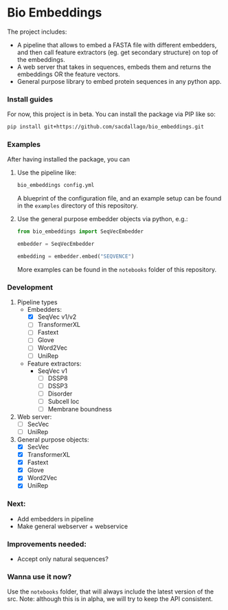 # Bio Embeddings
The project includes:

- A pipeline that allows to embed a FASTA file with different embedders, and then call feature extractors (eg. get secondary structure) on top of the embeddings.
- A web server that takes in sequences, embeds them and returns the embeddings OR the feature vectors.
- General purpose library to embed protein sequences in any python app.

### Install guides

For now, this project is in beta. You can install the package via PIP like so:

```bash
pip install git+https://github.com/sacdallago/bio_embeddings.git
```

### Examples

After having installed the package, you can

1. Use the pipeline like:

    ```bash
    bio_embeddings config.yml
    ```

    A blueprint of the configuration file, and an example setup can be found in the `examples` directory of this repository.

1. Use the general purpose embedder objects via python, e.g.:

    ```python
    from bio_embeddings import SeqVecEmbedder

    embedder = SeqVecEmbedder

    embedding = embedder.embed("SEQVENCE")
    ```

    More examples can be found in the `notebooks` folder of this repository.
### Development

1. Pipeline types
    - Embedders:   
        - [x] SeqVec v1/v2
        - [ ] TransformerXL
        - [ ] Fastext
        - [ ] Glove
        - [ ] Word2Vec
        - [ ] UniRep
    - Feature extractors:
        - SeqVec v1
            - [ ] DSSP8
            - [ ] DSSP3
            - [ ] Disorder
            - [ ] Subcell loc
            - [ ] Membrane boundness
1. Web server:  
    - [ ] SecVec
    - [ ] UniRep
    
1. General purpose objects:
    - [x] SecVec
    - [x] TransformerXL
    - [x] Fastext
    - [x] Glove
    - [x] Word2Vec
    - [x] UniRep
  
### Next:

- Add embedders in pipeline
- Make general webserver + webservice

### Improvements needed:

- Accept only natural sequences?

### Wanna use it now?
  
Use the `notebooks` folder, that will always include the latest version of the src. Note: although this is in alpha, we will try to keep the API consistent.
